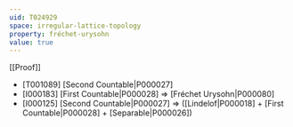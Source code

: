 ```yaml
---
uid: T024929
space: irregular-lattice-topology
property: fréchet-urysohn
value: true
---
```

[[Proof]]

* [T001089] [Second Countable|P000027]
* [I000183] [First Countable|P000028] => [Fréchet Urysohn|P000080]
* [I000125] [Second Countable|P000027] => ([Lindelof|P000018] + [First Countable|P000028] + [Separable|P000026])

